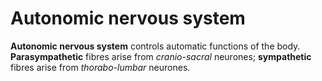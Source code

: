 ---
---
# Autonomic nervous system

**Autonomic nervous system** controls automatic functions of the body.
**Parasympathetic** fibres arise from *cranio-sacral* neurones;
**sympathetic** fibres arise from *thorabo-lumbar* neurones.

